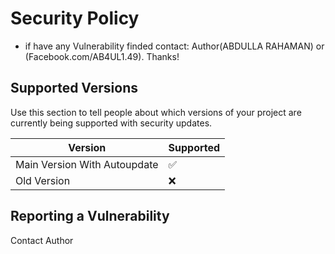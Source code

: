 # Security Policy

+ if have any Vulnerability finded contact: Author(ABDULLA RAHAMAN) or (Facebook.com/AB4UL1.49). Thanks!

## Supported Versions

Use this section to tell people about which versions of your project are
currently being supported with security updates.

| Version | Supported          |
| ------- | ------------------ |
| Main Version With Autoupdate | :white_check_mark: |
| Old Version | :x:|

## Reporting a Vulnerability

Contact Author
